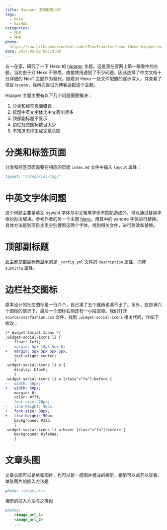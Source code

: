 ```yaml
---
title: Hipaper 主题配置心得
tags:
  - Hexo
  - GitHub
categories:
  - 技术
  - 博客
photo:
  https://raw.githubusercontent.com/iTimeTraveler/hexo-theme-hipaper/master/source/preview/hipaper-preview.png
date: 2017-05-02 00:14:00
---
```



五一在家，研究了一下 Hexo 的 [hipaper](https://github.com/iTimeTraveler/hexo-theme-hipaper) 主题。这是我在官网上第一眼看中的主题，当初由于对 Hexo 不熟悉，直接使用遇到了不少问题，因此选择了中文文档十分详细的 NexT 主题作为替代。随着对 Hexo 一些文件配置的逐步深入，并查看了项目 issues，我再次尝试为博客适配这个主题。

Hipaper 主题主要有以下几个问题需要解决：
1.  分类和标签页面错误
2.  标题中英文字体比中文高出很多
3.  顶部副标题不显示
4.  边栏社交图标数目太少
5.  不知道怎样生成文章头图

<!--more-->

# 分类和标签页面

分类和标签页面需要在相应的页面 `index.md` 文件中插入 `layout` 属性：
```md
layout: "categories/tags"
```

# 中英文字体问题

这个问题主要是英文 oswald 字体与中文雅黑字体不匹配造成的，可以通过替换字体的办法解决。参考作者的另一个主题 [hiero](https://github.com/iTimeTraveler/hexo-theme-hiero)，用其中的 yanone 字体进行替换。具体方法是到项目主页分别搜索这两个字体，找到相关文件，进行修改和替换。

# 顶部副标题

此主题顶部副标题显示的是 `_config.yml` 文件的 `description` 属性，而非 `subtitle` 属性。

# 边栏社交图标

原本设计的社交图标是一行六个，自己凑了五个就再也凑不出了。另外，在排满六个图标的情况下，最后一个图标右侧还有一小段空隙。我们打开 `source/css/fashion.css` 文件，找到 `.widget-social-icons` 相关代码，作如下修改：
```diff
/* Widget Social Icons */
.widget-social-icons li {
	float: left;
-	margin: 5px 10px 5px 0;
+	margin: 5px 5px 5px 5px;
	text-align: center;
	}
.widget-social-icons li a {
	display: block;
	}
.widget-social-icons li a [class^="fa"]:before {
-	width: 40px;
+	width: 50px;
	margin: 0;
	color: #fff;
-	font-size: 20px;
-	line-height: 40px;
+	font-size: 30px;
+	line-height: 50px;
	background: #333;
	}
.widget-social-icons li a:hover [class^="fa"]:before {
	background: #1fa0ae;
	}
```

# 文章头图

文章头图可以是单张图片，也可以是一组图片组成的相册，相册可以点开以查看。单张图片的插入方法是
```md
photo: <image_url>
```
相册的插入方法与之类似
```md
photos:
  - <image_url_1>
  - <image_url_2>
  - ...
```
